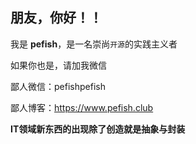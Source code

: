 ## 朋友，你好！！

我是 **pefish**，是一名崇尚`开源`的实践主义者

如果你也是，请加我微信

鄙人微信：pefishpefish

鄙人博客：https://www.pefish.club

**IT领域新东西的出现除了创造就是抽象与封装**
